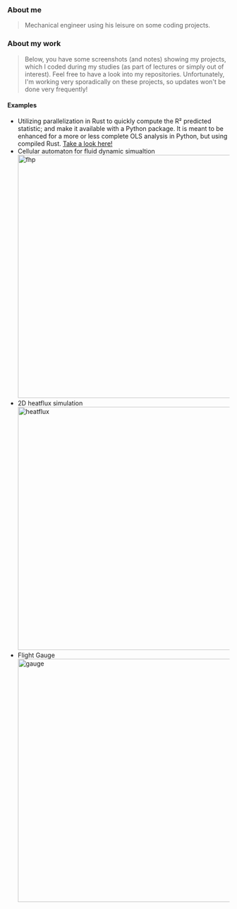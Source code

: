 ### About me
>Mechanical engineer using his leisure on some coding projects.

### About my work
>Below, you have some screenshots (and notes) showing my projects, which I coded during my studies (as part of lectures or simply out of interest). Feel free to have a look into my repositories. Unfortunately, I'm working very sporadically on these projects, so updates won't be done very frequently!

#### Examples
- Utilizing parallelization in Rust to quickly compute the R² predicted statistic; and make it available with a Python package. It is meant to be enhanced for a more or less complete OLS analysis in Python, but using compiled Rust.
<a href="https://github.com/FatihDmrcn/fhp_tunnel">Take a look here!</a>
- Cellular automaton for fluid dynamic simualtion <br/>
<a href="https://github.com/FatihDmrcn/fhp_tunnel"><img src="https://raw.github.com/FatihDmrcn/fhp_tunnel/main/misc/gui.PNG" alt="fhp" width="550"/></a>
- 2D heatflux simulation <br/>
<a href="https://github.com/FatihDmrcn/heatflux_2d"><img src="https://raw.github.com/FatihDmrcn/heatflux_2d/main/misc/gui.PNG" alt="heatflux" width="550"/></a>
- Flight Gauge <br/>
<a href="https://github.com/FatihDmrcn/flight_gauge"><img src="https://raw.github.com/FatihDmrcn/flight_gauge/main/misc/gui.PNG" alt="gauge" width="550"/></a>
